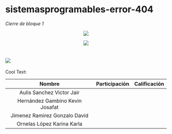 # sistemasprogramables-error-404

_Cierre de bloque 1_
<p align="center">
  <img src="https://external-content.duckduckgo.com/iu/?u=https%3A%2F%2Fthumbs.dreamstime.com%2Ft%2Ferror-isolated-icon-simple-element-illustration-programming-concept-icons-editable-logo-sign-symbol-design-white-142291263.jpg&f=1&nofb=1">
</p>

<p align="center">
  <img src="https://www.google.com.mx/url?sa=i&url=https%3A%2F%2Fes.123rf.com%2Fphoto_79069305_perro-pug-con-amarillo-casco-y-cono-de-seguridad-constructor-y-error-404-y-callej%25C3%25B3n-sin-salida-en-poste.html&psig=AOvVaw0uY6BO1o4q9wpalzlpFlys&ust=1583390142608000&source=images&cd=vfe&ved=0CAIQjRxqFwoTCMiC3o-agOgCFQAAAAAdAAAAABAa">
</p>

# ![](https://images.cooltext.com/5387873.png)

<a href="http://cooltext.com" target="_top"><img src="https://cooltext.com/images/ct_pixel.gif" width="80" height="15" alt="Cool Text: Logo and Graphics Generator" border="0" /></a>




| Nombre                          | Participación | Calificación |
|:---------------------------------:|:---------------:|:--------------:|
| Aulis Sanchez Victor Jair       |               |              |
| Hernández Gambino Kevin Josafat |               |              |
| Jimenez Ramirez Gonzalo David   |               |              |
| Ornelas López Karina Karla      |               |              |

